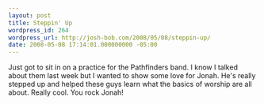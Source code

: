 ```yaml
---
layout: post
title: Steppin' Up
wordpress_id: 264
wordpress_url: http://josh-bob.com/2008/05/08/steppin-up/
date: 2008-05-08 17:14:01.000000000 -05:00
---
```

<!--Mime Type of File is image/jpeg -->
<div class="postie-image-div"><a href="http://josh-bob.com/wp-photos/20080508-181401-1.jpg"><img class="postie-image" style="3px;" src="http://josh-bob.com/wp-photos/thumb.20080508-181401-1.jpg" alt="" /></a></div>
Just got to sit in on a practice for the Pathfinders band. I know I talked about them last week but I wanted to show some love for Jonah. He's really stepped up and helped these guys learn what the basics of worship are all about. Really cool. You rock Jonah!

